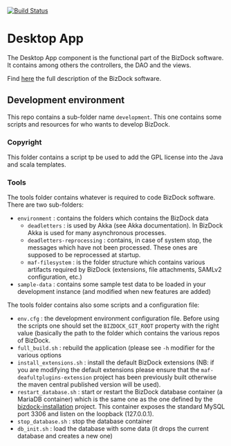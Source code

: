 [![Build Status](https://travis-ci.org/theAgileFactory/maf-desktop-app.svg?branch=master)](https://travis-ci.org/theAgileFactory/maf-desktop-app)

# Desktop App
The Desktop App component is the functional part of the BizDock software. It contains among others the controllers, the DAO and the views.

Find <a href="https://help.bizdock.io/doku.php">here</a> the full description of the BizDock software.


## Development environment
This repo contains a sub-folder name ```development```.
This one contains some scripts and resources for who wants to develop BizDock.

### Copyright
This folder contains a script tp be used to add the GPL license into the Java and scala templates.

### Tools
The tools folder contains whatever is required to code BizDock software.
There are two sub-folders:
* ```environment``` : contains the folders which contains the BizDock data
  * ```deadletters``` : is used by Akka (see Akka documentation). In BizDock Akka is used for many asynchronous processes.
  * ```deadletters-reprocessing``` : contains, in case of system stop, the messages which have not been processed.
  These ones are supposed to be reprocessed at startup.
  * ```maf-filesystem``` : is the folder structure which contains various artifacts required by BizDock (extensions, file attachments, SAMLv2 configuration, etc.) 
* ```sample-data``` : contains some sample test data to be loaded in your development instance (and modified when new features are added)

The tools folder contains also some scripts and a configuration file:
* ```env.cfg``` : the development environment configuration file.
Before using the scripts one should set the ```BIZDOCK_GIT_ROOT``` property with the right value (basically the path to the folder which contains the various repos of BizDock.
* ```full_build.sh``` : rebuild the application (please see ```-h``` modifier for the various options
* ```install_extensions.sh``` : install the default BizDock extensions (NB: if you are modifying the default extensions please ensure that the ```maf-deafultplugins-extension``` project has been previously built otherwise the maven central published version will be used).
* ```restart_database.sh``` : start or restart the BizDock database container (a MariaDB container) which is the same one as the one defined by the [bizdock-installation](https://github.com/theAgileFactory/bizdock-installation) project.
This container exposes the standard MySQL port 3306 and listen on the loopback (127.0.0.1).
* ```stop_database.sh``` : stop the database container
* ```db_init.sh``` : load the database with some data (it drops the current database and creates a new one)

